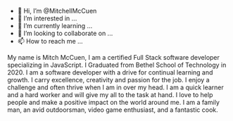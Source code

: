 - 👋 Hi, I’m @MitchellMcCuen
- 👀 I’m interested in ...
- 🌱 I’m currently learning ...
- 💞️ I’m looking to collaborate on ...
- 📫 How to reach me ...

<!---
MitchellMcCuen/MitchellMcCuen is a ✨ special ✨ repository because its `README.md` (this file) appears on your GitHub profile.
You can click the Preview link to take a look at your changes.
--->
My name is Mitch McCuen, I am a certified Full Stack software developer specializing in JavaScript. I Graduated from Bethel School of Technology in 2020. I am a software developer with a drive for continual learning and growth. I carry excellence, creativity and passion for the job. I enjoy a challenge and often thrive when I am in over my head. I am a quick learner and a hard worker and will give my all to the task at hand. I love to help people and make a positive impact on the world around me. I am a family man, an avid outdoorsman, video game enthusiast, and a fantastic cook.
